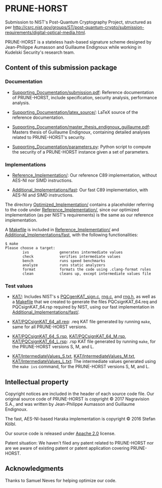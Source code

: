# PRUNE-HORST

Submission to NIST's Post-Quantum Cryptography Project, structured as per
<http://csrc.nist.gov/groups/ST/post-quantum-crypto/submission-requirements/digital-optical-media.html>.

PRUNE-HORST is a stateless hash-based signature scheme designed by Jean-Philippe Aumasson and Guillaume Endignoux while working in Kudelski Security's research team.


## Content of this submission package

### Documentation

* [Supporting_Documentation/submission.pdf](Supporting_Documentation/submission.pdf): Reference documentation of PRUNE-HORST, include specification, security analysis, performance analysis.

* [Supporting_Documentation/latex_source/](Supporting_Documentation/latex_source/): LaTeX source of the reference documentation.

* [Supporting_Documentation/master_thesis_endignoux_guillaume.pdf](Supporting_Documentation/master_thesis_endignoux_guillaume.pdf): Masters thesis of Guillaume Endignoux, containing detailed analyses related to PRUNE-HORST's security.

* [Supporting_Documentation/parameters.py](Supporting_Documentation/parameters.py): Python script to compute the security of a PRUNE-HORST instance given a set of parameters.


### Implementations

* [Reference_Implementation/](Reference_Implementation): Our reference C89 implementation, without AES-NI nor SIMD instructions.

* [Additional_Implementations/fast](Additional_Implementations/fast): Our fast C89 implementation, with AES-NI and SIMD instructions.

The directory [Optimized_Implementation/](Optimized_Implementation) contains a placeholder referring to the code under [Reference_Implementation/](Reference_Implementation), since our optimized implementation (as per NIST's requirements) is the same as our reference implementation.

A [Makefile](Reference_Implementation/Makefile) is included in [Reference_Implementation/](Reference_Implementation) and [Additional_Implementations/fast](Additional_Implementations/fast), with the following functionalities:
```
$ make
Please choose a target:
        ivs              generates intermediate values
        check            verifies intermediate values
        bench            runs speed benchmarks
        analyze          runs static analyzers
        format           formats the code using .clang-format rules
        clean            cleans up, except intermediate values file
```


### Test values

* [KAT/](KAT): Includes NIST's s [PQCgenKAT_sign.c](KAT/PQCgenKAT_sign.c), [rng.c](KAT/rng.c), and [rng.h](KAT/rng.h), as well as a [Makefile](KAT/Makefile) that we created to generate the files PQCsignKAT_64.req and PQCsignKAT_64.rsp required by NIST, using our fast implementation in [Additional_Implementations/fast/](Additional_Implementations/fast/).

* [KAT/PQCsignKAT_64_all.req](KAT/PQCsignKAT_64_all.req): .req KAT file generated by running `make`, same for all PRUNE-HORST versions.

* [KAT/PQCsignKAT_64_S.rsp](KAT/PQCsignKAT_64_S.rsp), [KAT/PQCsignKAT_64_M.rsp](KAT/PQCsignKAT_64_M.rsp), [KAT/PQCsignKAT_64_L.rsp](KAT/PQCsignKAT_64_L.rsp): .rsp KAT file generated by running `make`, for the PRUNE-HORST versions S, M, and L.

* [KAT/IntermediateValues_S.txt](KAT/IntermediateValues_S.txt), [KAT/IntermediateValues_M.txt](KAT/IntermediateValues_M.txt]), [KAT/IntermediateValues_L.txt](KAT/IntermediateValues_L.txt): The intermediate values generated using the `make ivs` command, for the PRUNE-HORST versions S, M, and L.


## Intellectual property

Copyright notices are included in the header of each source code file.
Our original source code of PRUNE-HORST is copyright © 2017 Nagravision S.A., and was written by Jean-Philippe Aumasson and Guillaume Endignoux.

The fast, AES-NI-based Haraka implementation is copyright © 2016 Stefan Kölbl.

Our source code is released under [Apache 2.0](https://www.apache.org/licenses/LICENSE-2.0) license.

Patent situation: We haven't filed any patent related to PRUNE-HORST nor are we aware of existing patent or patent application covering PRUNE-HORST.


## Acknowledgments

Thanks to Samuel Neves for helping optimize our code.